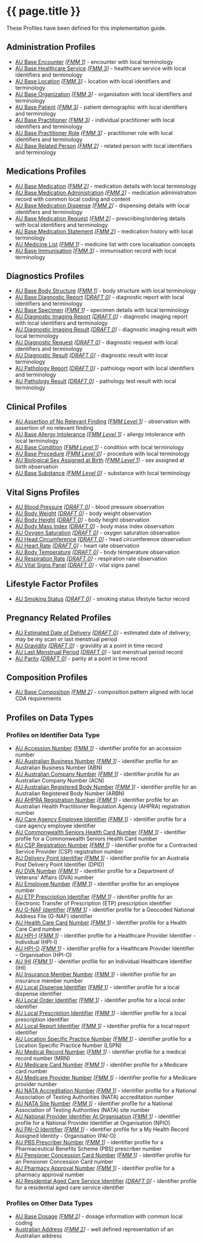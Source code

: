 # {{ page.title }}

These Profiles have been defined for this implementation guide.

## Administration Profiles

* [AU Base Encounter](StructureDefinition-au-encounter.html) *[[FMM 1](guidance.html)]* - encounter with local terminology
* [AU Base Healthcare Service](StructureDefinition-au-healthcareservice.html) *[[FMM 3](guidance.html)]* - healthcare service with local identifiers and terminology
* [AU Base Location](StructureDefinition-au-location.html) *[[FMM 3](guidance.html)]* - location with local identifiers and terminology
* [AU Base Organization](StructureDefinition-au-organization.html) *[[FMM 3](guidance.html)]* - organisation with local identifiers and terminology
* [AU Base Patient](StructureDefinition-au-patient.html) *[[FMM 3](guidance.html)]* - patient demographic with local identifiers and terminology 
* [AU Base Practitioner](StructureDefinition-au-practitioner.html) *[[FMM 3](guidance.html)]* - individual practitioner with local identifiers and terminology
* [AU Base Practitioner Role](StructureDefinition-au-practitionerrole.html) *[[FMM 3](guidance.html)]* - practitioner role with local identifiers and terminology
* [AU Base Related Person](StructureDefinition-au-relatedperson.html) *[[FMM 2](guidance.html)]* - related person with local identifiers and terminology

## Medications Profiles
* [AU Base Medication](StructureDefinition-au-medication.html) *[[FMM 2](guidance.html)]* - medication details with local terminology
* [AU Base Medication Administration](StructureDefinition-au-medicationadministration.html) *[[FMM 2](guidance.html)]* - medication administration record with common local coding and content
* [AU Base Medication Dispense](StructureDefinition-au-medicationdispense.html) *[[FMM 2](guidance.html)]* - dispensing details with local identifiers and terminology
* [AU Base Medication Request](StructureDefinition-au-medicationrequest.html) *[[FMM 2](guidance.html)]* - prescribing/ordering details with local identifiers and terminology
* [AU Base Medication Statement](StructureDefinition-au-medicationstatement.html) *[[FMM 2](guidance.html)]* - medication history with local terminology
* [AU Medicine List](StructureDefinition-au-medlist.html) *[[FMM 1](guidance.html)]* - medicine list with core localisation concepts
* [AU Base Immunisation](StructureDefinition-au-immunization.html) *[[FMM 3](guidance.html)]* - immunisation record with local terminology 

## Diagnostics Profiles
* [AU Base Body Structure](StructureDefinition-au-bodystructure.html) *[[FMM 1](guidance.html)]* - body structure with local terminology 
* [AU Base Diagnostic Report](StructureDefinition-au-diagnosticreport.html) *[[DRAFT 0](guidance.html)]* - diagnostic report with local identifiers and terminology
* [AU Base Specimen](StructureDefinition-au-specimen.html) *[[FMM 1](guidance.html)]* - specimen details with local terminology
* [AU Diagnostic Imaging Report](StructureDefinition-au-imagingreport.html) *[[DRAFT 0](guidance.html)]* - diagnostic imaging report with local identifiers and terminology
* [AU Diagnostic Imaging Result](StructureDefinition-au-imagingresult.html) *[[DRAFT 0](guidance.html)]* - diagnostic imaging result with local terminology
* [AU Diagnostic Request](StructureDefinition-au-diagnosticrequest.html) *[[DRAFT 0](guidance.html)]*  - diagnostic request with local identifiers and terminology
* [AU Diagnostic Result](StructureDefinition-au-diagnosticresult.html) *[[DRAFT 0](guidance.html)]* - diagnostic result with local terminology
* [AU Pathology Report](StructureDefinition-au-pathologyreport.html) *[[DRAFT 0](guidance.html)]* - pathology report with local identifiers and terminology
* [AU Pathology Result](StructureDefinition-au-pathologyresult.html) *[[DRAFT 0](guidance.html)]* - pathology test result with local terminology

## Clinical Profiles
* [AU Assertion of No Relevant Finding](StructureDefinition-au-norelevantfinding.html) *[[FMM Level 1](guidance.html)]* - observation with assertion of no relevant finding
* [AU Base Allergy Intolerance](StructureDefinition-au-allergyintolerance.html) *[[FMM Level 1](guidance.html)]* - allergy intolerance with local terminology 
* [AU Base Condition](StructureDefinition-au-condition.html) *[[FMM Level 1](guidance.html)]* - condition with local terminology
* [AU Base Procedure](StructureDefinition-au-procedure.html) *[[FMM Level 0](guidance.html)]* - procedure with local terminology
* [AU Biological Sex Assigned at Birth](StructureDefinition-au-sexassignedatbirth.html) *[[FMM Level 1](guidance.html)]* - sex assigned at birth observation
* [AU Base Substance](StructureDefinition-au-substance.html) *[[FMM Level 0](guidance.html)]* - substance with local terminology

## Vital Signs Profiles
* [AU Blood Pressure](StructureDefinition-au-bloodpressure.html) *[[DRAFT 0](guidance.html)]* -  blood pressure observation
* [AU Body Weight](StructureDefinition-au-bodyweight.html) *[[DRAFT 0](guidance.html)]* -  body weight observation
* [AU Body Height](StructureDefinition-au-bodyheight.html) *[[DRAFT 0](guidance.html)]* -  body height observation
* [AU Body Mass Index](StructureDefinition-au-bmi.html) *[[DRAFT 0](guidance.html)]* -  body mass index observation
* [AU Oxygen Saturation](StructureDefinition-au-oxygensat.html) *[[DRAFT 0](guidance.html)]* -  oxygen saturation observation
* [AU Head Circumference](StructureDefinition-au-headcircum.html) *[[DRAFT 0](guidance.html)]* - head circumference observation
* [AU Heart Rate](StructureDefinition-au-heartrate.html) *[[DRAFT 0](guidance.html)]* -  heart rate observation
* [AU Body Temperature](StructureDefinition-au-bodytemp.html) *[[DRAFT 0](guidance.html)]* -  body temperature observation
* [AU Respiration Rate](StructureDefinition-au-resprate.html) *[[DRAFT 0](guidance.html)]* -  respiration rate observation
* [AU Vital Signs Panel](StructureDefinition-au-vitalspanel.html) *[[DRAFT 0](guidance.html)]* - vital signs panel

## Lifestyle Factor Profiles
* [AU Smoking Status](StructureDefinition-au-smokingstatus.html) *[[DRAFT 0](guidance.html)]* - smoking status lifestyle factor record

## Pregnancy Related Profiles
* [AU Estimated Date of Delivery](StructureDefinition-au-estimateddateofdelivery.html) *[[DRAFT 0](guidance.html)]* - estimated date of delivery; may be my scan or last menstrual period
* [AU Gravidity](StructureDefinition-au-gravidity.html) *[[DRAFT 0](guidance.html)]* - gravidity at a point in time record
* [AU Last Menstrual Period](StructureDefinition-au-lastmenstrualperiod.html) *[[DRAFT 0](guidance.html)]* - last menstrual period record
* [AU Parity](StructureDefinition-au-parity.html) *[[DRAFT 0](guidance.html)]* - parity at a point in time record

## Composition Profiles
* [AU Base Composition](StructureDefinition-au-composition.html) *[[FMM 2](guidance.html)]* - composition pattern aligned with local CDA requirements

## Profiles on Data Types 

### Profiles on Identifier Data Type
* [AU Accession Number](StructureDefinition-au-accessionnumber.html) *[[FMM 1](guidance.html)]* - identifier profile for an accession number
* [AU Australian Business Number](StructureDefinition-au-australianbusinessnumber.html) *[[FMM 1](guidance.html)]* - identifier profile for an Australian Business Number (ABN)
* [AU Australian Company Number](StructureDefinition-au-australiancompanynumber.html) *[[FMM 1](guidance.html)]* - identifier profile for an Australian Company Number (ACN)
* [AU Australian Registered Body Number](StructureDefinition-au-australianregistredbodynumber.html) *[[FMM 1](guidance.html)]* - identifier profile for an Australian Registered Body Number (ARBN)
* [AU AHPRA Registration Number](StructureDefinition-au-ahpraregistrationnumber.html) *[[FMM 1](guidance.html)]* - identifier profile for an Australian Health Practitioner Regulation Agency (AHPRA) registration number
* [AU Care Agency Employee Identifier](StructureDefinition-au-careagencyemployeeidentifier.html) *[[FMM 1](guidance.html)]* - identifier profile for a care agency employee identifier
* [AU Commonwealth Seniors Health Card Number](StructureDefinition-au-cwlthseniorshealthcardnumber.html) *[[FMM 1](guidance.html)]* - identifier profile for a Commonwealth Seniors Health Card number
* [AU CSP Registration Number](StructureDefinition-au-cspregistrationnumber.html) *[[FMM 1](guidance.html)]* - identifier profile for a Contracted Service Provider (CSP) registration number
* [AU Delivery Point Identifier](StructureDefinition-au-deliverypointidentifier.html) *[[FMM 1](guidance.html)]* - identifier profile for an Australia Post Delivery Point Identifier (DPID)
* [AU DVA Number](StructureDefinition-au-dvanumber.html) *[[FMM 1](guidance.html)]* - identifier profile for a Department of Veterans' Affairs (DVA) number
* [AU Employee Number](StructureDefinition-au-employeenumber.html) *[[FMM 1](guidance.html)]* - identifier profile for an employee number
* [AU ETP Prescription Identifier](StructureDefinition-au-etpprescriptionidentifier.html) *[[FMM 1](guidance.html)]* - identifier profile for an Electronic Transfer of Prescription (ETP) prescription identifier
* [AU G-NAF Identifier](StructureDefinition-au-gnafidentifier.html) *[[FMM 1](guidance.html)]* - identifier profile for a Geocoded National Address File (G-NAF) identifier
* [AU Health Care Card Number](StructureDefinition-au-healthcarecardnumber.html) *[[FMM 1](guidance.html)]* - identifier profile for a Health Care Card number
* [AU HPI-I](StructureDefinition-au-hpii.html) *[[FMM 1](guidance.html)]* - identifier profile for a Healthcare Provider Identifier - Individual (HPI-I)
* [AU HPI-O](StructureDefinition-au-hpio.html) *[[FMM 1](guidance.html)]* - identifier profile for a Healthcare Provider Identifier – Organisation (HPI-O)
* [AU IHI](StructureDefinition-au-ihi.html) *[[FMM 1](guidance.html)]* - identifier profile for an Individual Healthcare Identifier (IHI)
* [AU Insurance Member Number](StructureDefinition-au-insurancemembernumber.html) *[[FMM 1](guidance.html)]* - identifier profile for an insurance member number
* [AU Local Dispense Identifier](StructureDefinition-au-localdispenseidentifier.html) *[[FMM 1](guidance.html)]* - identifier profile for a local dispense identifier
* [AU Local Order Identifier](StructureDefinition-au-localorderidentifier.html) *[[FMM 1](guidance.html)]* - identifier profile for a local order identifier
* [AU Local Prescription Identifier](StructureDefinition-au-localprescriptionidentifier.html) *[[FMM 1](guidance.html)]* - identifier profile for a local prescription identifier
* [AU Local Report Identifier](StructureDefinition-au-localreportidentifier.html) *[[FMM 1](guidance.html)]* - identifier profile for a local report identifier
* [AU Location Specific Practice Number](StructureDefinition-au-locationspecificpracticenumber.html) *[[FMM 1](guidance.html)]* - identifier profile for a Location Specific Practice Number (LSPN)
* [AU Medical Record Number](StructureDefinition-au-medicalrecordnumber.html) *[[FMM 1](guidance.html)]* - identifier profile for a medical record number (MRN)
* [AU Medicare Card Number](StructureDefinition-au-medicarecardnumber.html) *[[FMM 1](guidance.html)]* - identifier profile for a Medicare card number
* [AU Medicare Provider Number](StructureDefinition-au-medicareprovidernumber.html) *[[FMM 1](guidance.html)]* - identifier profile for a Medicare provider number
* [AU NATA Accreditation Number](StructureDefinition-au-nataaccreditationnumber.html) *[[FMM 1](guidance.html)]* - identifier profile for a National Association of Testing Authorities (NATA) accreditation number
* [AU NATA Site Number](StructureDefinition-au-natasitenumber.html) *[[FMM 1](guidance.html)]* - identifier profile for a National Association of Testing Authorities (NATA) site number
* [AU National Provider Identifier At Organisation](StructureDefinition-au-nationalprovideridentifieratorganisation.html) *[[FMM 1](guidance.html)]* - identifier profile for a National Provider Identifier at Organisation (NPIO)
* [AU PAI-O Identifier](StructureDefinition-au-paioidentifier.html) *[[FMM 1](guidance.html)]* - identifier profile for a My Health Record Assigned Identity - Organisation (PAI-O)
* [AU PBS Prescriber Number](StructureDefinition-au-pbsprescribernumber.html) *[[FMM 1](guidance.html)]* - identifier profile for a Pharmaceutical Benefits Scheme (PBS) prescriber number
* [AU Pensioner Concession Card Number](StructureDefinition-au-pensionerconcessioncardnumber.html) *[[FMM 1](guidance.html)]* - identifier profile for an Pensioner Concession Card number
* [AU Pharmacy Approval Number](StructureDefinition-au-pharmacyapprovalnumber.html) *[[FMM 1](guidance.html)]* - identifier profile for a pharmacy approval number
* [AU Residential Aged Care Service Identifier](StructureDefinition-au-residentialagedcareserviceidentifier.html) *[[DRAFT 0](guidance.html)]* - identifier profile for a residential aged care service identifier

### Profiles on Other Data Types
* [AU Base Dosage](StructureDefinition-au-dosage.html) *[[FMM 2](guidance.html)]* -  dosage information with common local coding
* [Australian Address](StructureDefinition-au-address.html) *[[FMM 2](guidance.html)]* - well defined representation of an Australian address
